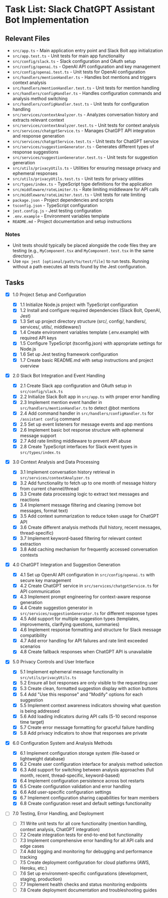 # Task List: Slack ChatGPT Assistant Bot Implementation

## Relevant Files

- `src/app.ts` - Main application entry point and Slack Bolt app initialization
- `src/app.test.ts` - Unit tests for main app functionality
- `src/config/slack.ts` - Slack configuration and OAuth setup
- `src/config/openai.ts` - OpenAI API configuration and key management
- `src/config/openai.test.ts` - Unit tests for OpenAI configuration
- `src/handlers/mentionHandler.ts` - Handles bot mentions and triggers context analysis
- `src/handlers/mentionHandler.test.ts` - Unit tests for mention handling
- `src/handlers/configHandler.ts` - Handles configuration commands and analysis method switching
- `src/handlers/configHandler.test.ts` - Unit tests for configuration handling
- `src/services/contextAnalyzer.ts` - Analyzes conversation history and extracts relevant context
- `src/services/contextAnalyzer.test.ts` - Unit tests for context analysis
- `src/services/chatgptService.ts` - Manages ChatGPT API integration and response generation
- `src/services/chatgptService.test.ts` - Unit tests for ChatGPT service
- `src/services/suggestionGenerator.ts` - Generates different types of response suggestions
- `src/services/suggestionGenerator.test.ts` - Unit tests for suggestion generation
- `src/utils/privacyUtils.ts` - Utilities for ensuring message privacy and ephemeral responses
- `src/utils/privacyUtils.test.ts` - Unit tests for privacy utilities
- `src/types/index.ts` - TypeScript type definitions for the application
- `src/middleware/rateLimiter.ts` - Rate limiting middleware for API calls
- `src/middleware/rateLimiter.test.ts` - Unit tests for rate limiting
- `package.json` - Project dependencies and scripts
- `tsconfig.json` - TypeScript configuration
- `jest.config.js` - Jest testing configuration
- `.env.example` - Environment variables template
- `README.md` - Project documentation and setup instructions

### Notes

- Unit tests should typically be placed alongside the code files they are testing (e.g., `MyComponent.tsx` and `MyComponent.test.tsx` in the same directory).
- Use `npx jest [optional/path/to/test/file]` to run tests. Running without a path executes all tests found by the Jest configuration.

## Tasks

- [x] 1.0 Project Setup and Configuration

  - [x] 1.1 Initialize Node.js project with TypeScript configuration
  - [x] 1.2 Install and configure required dependencies (Slack Bolt, OpenAI, Jest)
  - [x] 1.3 Set up project directory structure (src/, config/, handlers/, services/, utils/, middleware/)
  - [x] 1.4 Create environment variables template (.env.example) with required API keys
  - [x] 1.5 Configure TypeScript (tsconfig.json) with appropriate settings for Node.js
  - [x] 1.6 Set up Jest testing framework configuration
  - [x] 1.7 Create basic README.md with setup instructions and project overview

- [x] 2.0 Slack Bot Integration and Event Handling

  - [x] 2.1 Create Slack app configuration and OAuth setup in `src/config/slack.ts`
  - [x] 2.2 Initialize Slack Bolt app in `src/app.ts` with proper error handling
  - [x] 2.3 Implement mention event handler in `src/handlers/mentionHandler.ts` to detect @bot mentions
  - [x] 2.4 Add command handler in `src/handlers/configHandler.ts` for `/assistant config` command
  - [x] 2.5 Set up event listeners for message events and app mentions
  - [x] 2.6 Implement basic bot response structure with ephemeral message support
  - [x] 2.7 Add rate limiting middleware to prevent API abuse
  - [x] 2.8 Create TypeScript interfaces for Slack event types in `src/types/index.ts`

- [x] 3.0 Context Analysis and Data Processing

  - [x] 3.1 Implement conversation history retrieval in `src/services/contextAnalyzer.ts`
  - [x] 3.2 Add functionality to fetch up to one month of message history from current channel/thread
  - [x] 3.3 Create data processing logic to extract text messages and reactions
  - [x] 3.4 Implement message filtering and cleaning (remove bot messages, format text)
  - [x] 3.5 Add context summarization to reduce token usage for ChatGPT API
  - [x] 3.6 Create different analysis methods (full history, recent messages, thread-specific)
  - [x] 3.7 Implement keyword-based filtering for relevant context extraction
  - [x] 3.8 Add caching mechanism for frequently accessed conversation contexts

- [x] 4.0 ChatGPT Integration and Suggestion Generation

  - [x] 4.1 Set up OpenAI API configuration in `src/config/openai.ts` with secure key management
  - [x] 4.2 Create ChatGPT service in `src/services/chatgptService.ts` for API communication
  - [x] 4.3 Implement prompt engineering for context-aware response generation
  - [x] 4.4 Create suggestion generator in `src/services/suggestionGenerator.ts` for different response types
  - [x] 4.5 Add support for multiple suggestion types (templates, improvements, clarifying questions, summaries)
  - [x] 4.6 Implement response formatting and structure for Slack message compatibility
  - [x] 4.7 Add error handling for API failures and rate limit exceeded scenarios
  - [x] 4.8 Create fallback responses when ChatGPT API is unavailable

- [x] 5.0 Privacy Controls and User Interface

  - [x] 5.1 Implement ephemeral message functionality in `src/utils/privacyUtils.ts`
  - [x] 5.2 Ensure all bot responses are only visible to the requesting user
  - [x] 5.3 Create clean, formatted suggestion display with action buttons
  - [x] 5.4 Add "Use this response" and "Modify" options for each suggestion
  - [x] 5.5 Implement context awareness indicators showing what question is being addressed
  - [x] 5.6 Add loading indicators during API calls (5-10 second response time target)
  - [x] 5.7 Create error message formatting for graceful failure handling
  - [x] 5.8 Add privacy indicators to show that responses are private

- [x] 6.0 Configuration System and Analysis Methods

  - [x] 6.1 Implement configuration storage system (file-based or lightweight database)
  - [x] 6.2 Create user configuration interface for analysis method selection
  - [x] 6.3 Add support for switching between analysis approaches (full month, recent, thread-specific, keyword-based)
  - [x] 6.4 Implement configuration persistence across bot restarts
  - [x] 6.5 Create configuration validation and error handling
  - [x] 6.6 Add user-specific configuration settings
  - [x] 6.7 Implement configuration sharing capabilities for team members
  - [x] 6.8 Create configuration reset and default settings functionality

- [ ] 7.0 Testing, Error Handling, and Deployment
  - [ ] 7.1 Write unit tests for all core functionality (mention handling, context analysis, ChatGPT integration)
  - [ ] 7.2 Create integration tests for end-to-end bot functionality
  - [ ] 7.3 Implement comprehensive error handling for all API calls and edge cases
  - [ ] 7.4 Add logging and monitoring for debugging and performance tracking
  - [ ] 7.5 Create deployment configuration for cloud platforms (AWS, Heroku, etc.)
  - [ ] 7.6 Set up environment-specific configurations (development, staging, production)
  - [ ] 7.7 Implement health checks and status monitoring endpoints
  - [ ] 7.8 Create deployment documentation and troubleshooting guides
